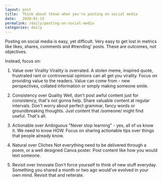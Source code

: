 ```yaml
---
layout: post
title:  Think about these when you're posting on social media
date:   2020-01-15
permalink: /daily/posting-on-social-media
categories: daily
---
```

Posting on social media is easy, yet difficult. Very easy to get lost in metrics like likes, shares, comments and #trending' posts. These are outcomes, not objectives.

Instead, focus on:

1) Value over Virality
Virality is overrated. A stolen meme, inspired quote, frustrated rant or controversial opinions can all get you virality. Focus on providing value to the readers. Value can come from - new perspectives, collated information or simply making someone smile.

2) Consistency over Quality
Well, don't post awful content just for consistency, that's not gonna help. Share valuable content at regular intervals. Don't worry about perfect grammar, fancy words or groundbreaking thoughts. Just content that /someone/ might find useful. That's all.

3) Actionable over Ambiguous
"Never stop learning" - yes, all of us know it. We need to know HOW. Focus on sharing actionable tips over things that people already know.

4) Natural over Cliches
Not everything need to be delivered through a poem, or a well designed Canva poster. Post content like how you would text someone.

5) Revisit over Innovate
Don't force yourself to think of new stuff everyday. Something you shared a month or two ago would've evolved in your own mind. Revisit that and reiterate.
